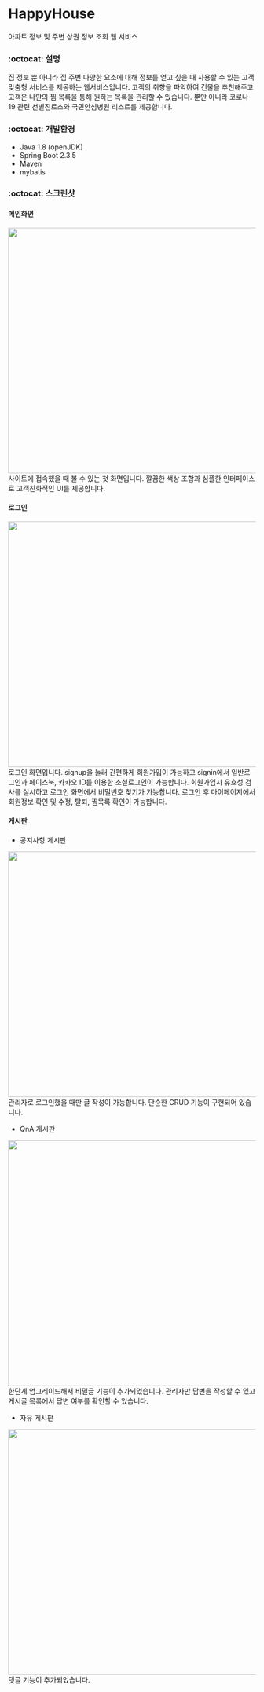 # HappyHouse
아파트 정보 및 주변 상권 정보 조회 웹 서비스

### :octocat: 설명
집 정보 뿐 아니라 집 주변 다양한 요소에 대해 정보를 얻고 싶을 때 사용할 수 있는 고객 맞춤형 서비스를 제공하는 웹서비스입니다.
고객의 취향을 파악하여 건물을 추천해주고 고객은 나만의 찜 목록을 통해 원하는 목록을 관리할 수 있습니다.
뿐만 아니라 코로나 19 관련 선별진료소와 국민안심병원 리스트를 제공합니다.

### :octocat: 개발환경
+ Java 1.8 (openJDK)
+ Spring Boot 2.3.5
+ Maven
+ mybatis

### :octocat: 스크린샷
#### 메인화면
<img src="https://user-images.githubusercontent.com/37521568/103904821-25924880-5141-11eb-9a1c-6d3e422c4fb4.gif" width="800" height="500">
사이트에 접속했을 때 볼 수 있는 첫 화면입니다. 깔끔한 색상 조합과 심플한 인터페이스로 고객친화적인 UI를 제공합니다.

#### 로그인
<img src="https://user-images.githubusercontent.com/37521568/103906243-009ed500-5143-11eb-8ecf-eca77ae895d4.gif" width="800" height="500">
로그인 화면입니다. signup을 눌러 간편하게 회원가입이 가능하고 signin에서 일반로그인과 페이스북, 카카오 ID를 이용한 소셜로그인이 가능합니다. 회원가입시 유효성 검사를 실시하고 로그인 화면에서 비밀번호 찾기가 가능합니다.
로그인 후 마이페이지에서 회원정보 확인 및 수정, 탈퇴, 찜목록 확인이 가능합니다.

#### 게시판
+ 공지사항 게시판
<img src="https://user-images.githubusercontent.com/37521568/103907927-3fce2580-5145-11eb-97d9-f3d8c50206c2.gif" width="800" height="500">
관리자로 로그인했을 때만 글 작성이 가능합니다. 단순한 CRUD 기능이 구현되어 있습니다.

+ QnA 게시판
<img src="https://user-images.githubusercontent.com/37521568/103907953-49578d80-5145-11eb-87d0-82e8c6dc8a0d.gif" width="800" height="500">
한단계 업그레이드해서 비밀글 기능이 추가되었습니다. 관리자만 답변을 작성할 수 있고 게시글 목록에서 답변 여부를 확인할 수 있습니다.

+ 자유 게시판
<img src="https://user-images.githubusercontent.com/37521568/103907993-54122280-5145-11eb-8162-4aa114d97285.gif" width="800" height="500">
댓글 기능이 추가되었습니다. 



